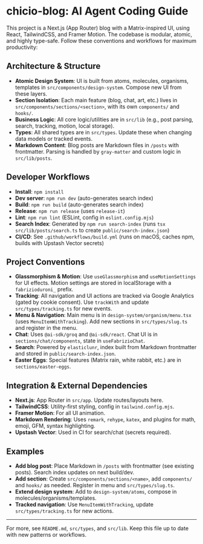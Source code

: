 
<!--
AI Agent Instructions for chicio-blog
-->

# chicio-blog: AI Agent Coding Guide

This project is a Next.js (App Router) blog with a Matrix-inspired UI, using React, TailwindCSS, and Framer Motion. The codebase is modular, atomic, and highly type-safe. Follow these conventions and workflows for maximum productivity:

## Architecture & Structure

- **Atomic Design System**: UI is built from atoms, molecules, organisms, templates in `src/components/design-system`. Compose new UI from these layers.
- **Section Isolation**: Each main feature (blog, chat, art, etc.) lives in `src/components/sections/<section>`, with its own `components/` and `hooks/`.
- **Business Logic**: All core logic/utilities are in `src/lib` (e.g., post parsing, search, tracking, motion, local storage).
- **Types**: All shared types are in `src/types`. Update these when changing data models or tracked events.
- **Markdown Content**: Blog posts are Markdown files in `/posts` with frontmatter. Parsing is handled by `gray-matter` and custom logic in `src/lib/posts`.

## Developer Workflows

- **Install**: `npm install`
- **Dev server**: `npm run dev` (auto-generates search index)
- **Build**: `npm run build` (auto-generates search index)
- **Release**: `npm run release` (uses `release-it`)
- **Lint**: `npm run lint` (ESLint, config in `eslint.config.mjs`)
- **Search Index**: Generated by `npm run search-index` (runs `tsx src/lib/posts/search.ts` to create `public/search-index.json`)
- **CI/CD**: See `.github/workflows/build.yml` (runs on macOS, caches npm, builds with Upstash Vector secrets)

## Project Conventions

- **Glassmorphism & Motion**: Use `useGlassmorphism` and `useMotionSettings` for UI effects. Motion settings are stored in localStorage with a `fabrizioduroni_` prefix.
- **Tracking**: All navigation and UI actions are tracked via Google Analytics (gated by cookie consent). Use `trackWith` and update `src/types/tracking.ts` for new events.
- **Menu & Navigation**: Main menu is in `design-system/organism/menu.tsx` (uses `MenuItemWithTracking`). Add new sections in `src/types/slug.ts` and register in the menu.
- **Chat**: Uses `@ai-sdk/groq` and `@ai-sdk/react`. Chat UI is in `sections/chat/components`, state in `useFabrizioChat`.
- **Search**: Powered by `elasticlunr`, index built from Markdown frontmatter and stored in `public/search-index.json`.
- **Easter Eggs**: Special features (Matrix rain, white rabbit, etc.) are in `sections/easter-eggs`.

## Integration & External Dependencies

- **Next.js**: App Router in `src/app`. Update routes/layouts here.
- **TailwindCSS**: Utility-first styling, config in `tailwind.config.mjs`.
- **Framer Motion**: For all UI animation.
- **Markdown Rendering**: Uses `remark`, `rehype`, `katex`, and plugins for math, emoji, GFM, syntax highlighting.
- **Upstash Vector**: Used in CI for search/chat (secrets required).

## Examples

- **Add blog post**: Place Markdown in `/posts` with frontmatter (see existing posts). Search index updates on next build/dev.
- **Add section**: Create `src/components/sections/<name>`, add `components/` and `hooks/` as needed. Register in menu and `src/types/slug.ts`.
- **Extend design system**: Add to `design-system/atoms`, compose in molecules/organisms/templates.
- **Tracked navigation**: Use `MenuItemWithTracking`, update `src/types/tracking.ts` for new actions.

---
For more, see `README.md`, `src/types`, and `src/lib`. Keep this file up to date with new patterns or workflows.